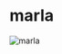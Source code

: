 # marla

![marla](https://www.inmediarex.it/wp-content/uploads/2017/02/fight-club_helena-bonham-carter-hat-front-marla-singer-is-not-real.jpg)